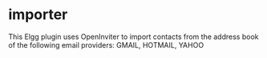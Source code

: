 importer
========

This Elgg plugin uses OpenInviter to import contacts from the address book of the following email providers: GMAIL, HOTMAIL, YAHOO
